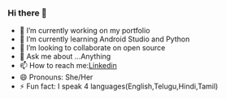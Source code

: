 ### Hi there 👋




- 🔭 I’m currently working on my portfolio
- 🌱 I’m currently learning Android Studio and Python
- 👯 I’m looking to collaborate on open source
- 💬 Ask me about ...Anything
- 📫 How to reach me:[Linkedin](https://www.linkedin.com/in/pavani-sai-0b048b1a4?lipi=urn%3Ali%3Apage%3Ad_flagship3_profile_view_base_contact_details%3BVmJWMZ3QRcW%2BTw698CCuag%3D%3D)
- 😄 Pronouns: She/Her
- ⚡ Fun fact: I speak 4 languages(English,Telugu,Hindi,Tamil)

